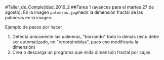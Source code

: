 #Taller_de_Complejidad_2019_2
##Tarea 1 (avances para el martes 27 de agosto):
En la imagen `palmeras.jpg`medir la dimensión fractal de las palmeras en la imagen.

Ejemplo de pasos por hacer
1. Detecta únicamente las palmeras, "borrando" todo lo demás (esto debe ser automatizado, no "recortándolas", pues eso modificaría la dimensión)
2. Crea o descarga un programa que mida dimensión fractal por cajas
